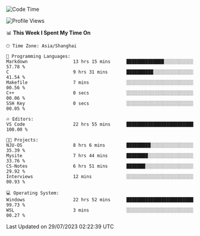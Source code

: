 <!--START_SECTION:waka-->
![Code Time](http://img.shields.io/badge/Code%20Time-1%2C083%20hrs%2059%20mins-blue)

![Profile Views](http://img.shields.io/badge/Profile%20Views-1-blue)

📊 **This Week I Spent My Time On** 

```text
🕑︎ Time Zone: Asia/Shanghai

💬 Programming Languages: 
Markdown                 13 hrs 15 mins      ██████████████░░░░░░░░░░░   57.78 % 
C                        9 hrs 31 mins       ██████████░░░░░░░░░░░░░░░   41.54 % 
Makefile                 7 mins              ░░░░░░░░░░░░░░░░░░░░░░░░░   00.56 % 
C++                      0 secs              ░░░░░░░░░░░░░░░░░░░░░░░░░   00.06 % 
SSH Key                  0 secs              ░░░░░░░░░░░░░░░░░░░░░░░░░   00.05 % 

🔥 Editors: 
VS Code                  22 hrs 55 mins      █████████████████████████   100.00 % 

🐱‍💻 Projects: 
NJU-OS                   8 hrs 6 mins        █████████░░░░░░░░░░░░░░░░   35.39 % 
Mysite                   7 hrs 44 mins       ████████░░░░░░░░░░░░░░░░░   33.76 % 
CS-Notes                 6 hrs 51 mins       ███████░░░░░░░░░░░░░░░░░░   29.92 % 
Interviews               12 mins             ░░░░░░░░░░░░░░░░░░░░░░░░░   00.93 % 

💻 Operating System: 
Windows                  22 hrs 52 mins      █████████████████████████   99.73 % 
WSL                      3 mins              ░░░░░░░░░░░░░░░░░░░░░░░░░   00.27 % 
```


 Last Updated on 29/07/2023 02:22:39 UTC
<!--END_SECTION:waka-->